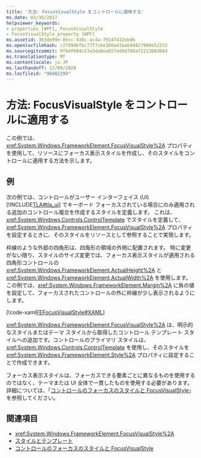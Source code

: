 ```yaml
---
title: '方法: FocusVisualStyle をコントロールに適用する'
ms.date: 03/30/2017
helpviewer_keywords:
- properties [WPF], FocusVisualStyle
- FocusVisualStyle property [WPF]
ms.assetid: 363de99e-8ecc-438c-ac4a-f9147432ebd6
ms.openlocfilehash: c27994bfbc77f7cbe360ad3aab94827900e52232
ms.sourcegitcommit: 9f6df084c53a3da0ea657ed0d708a72213683084
ms.translationtype: MT
ms.contentlocale: ja-JP
ms.lasthandoff: 12/09/2020
ms.locfileid: "96982299"
---
```

# <a name="how-to-apply-a-focusvisualstyle-to-a-control"></a>方法: FocusVisualStyle をコントロールに適用する
この例では、<xref:System.Windows.FrameworkElement.FocusVisualStyle%2A> プロパティを使用して、リソースにフォーカス表示スタイルを作成し、そのスタイルをコントロールに適用する方法を示します。  
  
## <a name="example"></a>例  
 次の例では、コントロールがユーザー インターフェイス (UI)[!INCLUDE[TLA#tla_ui](../../../includes/tlasharptla-ui-md.md)] でキーボード フォーカスされている場合にのみ適用される追加のコントロール複合を作成するスタイルを定義します。 これは、<xref:System.Windows.Controls.ControlTemplate> でスタイルを定義して、<xref:System.Windows.FrameworkElement.FocusVisualStyle%2A> プロパティを設定するときに、そのスタイルをリソースとして参照することで実現します。  
  
 枠線のような外部の四角形は、四角形の領域の外側に配置されます。 特に変更がない限り、スタイルのサイズ変更では、フォーカス表示スタイルが適用される四角形コントロールの <xref:System.Windows.FrameworkElement.ActualHeight%2A> と <xref:System.Windows.FrameworkElement.ActualWidth%2A> を使用します。 この例では、<xref:System.Windows.FrameworkElement.Margin%2A> に負の値を設定して、フォーカスされたコントロールの外に枠線が少し表示されるようにします。  
  
 [!code-xaml[FEFocusVisualStyle#XAML](~/samples/snippets/csharp/VS_Snippets_Wpf/FEFocusVisualStyle/CS/page1.xaml#xaml)]  
  
 <xref:System.Windows.FrameworkElement.FocusVisualStyle%2A> は、明示的なスタイルまたはテーマ スタイルから取得したコントロール テンプレート スタイルへの追加です。コントロールのプライマリ スタイルは、<xref:System.Windows.Controls.ControlTemplate> を使用し、そのスタイルを <xref:System.Windows.FrameworkElement.Style%2A> プロパティに設定することで作成できます。  
  
 フォーカス表示スタイルは、フォーカスできる要素ごとに異なるものを使用するのではなく、テーマまたは UI 全体で一貫したものを使用する必要があります。 詳細については、「[コントロールのフォーカスのスタイルと FocusVisualStyle](styling-for-focus-in-controls-and-focusvisualstyle.md)」を参照してください。  
  
## <a name="see-also"></a>関連項目

- <xref:System.Windows.FrameworkElement.FocusVisualStyle%2A>
- [スタイルとテンプレート](/dotnet/desktop-wpf/fundamentals/styles-templates-overview)
- [コントロールのフォーカスのスタイルと FocusVisualStyle](styling-for-focus-in-controls-and-focusvisualstyle.md)
